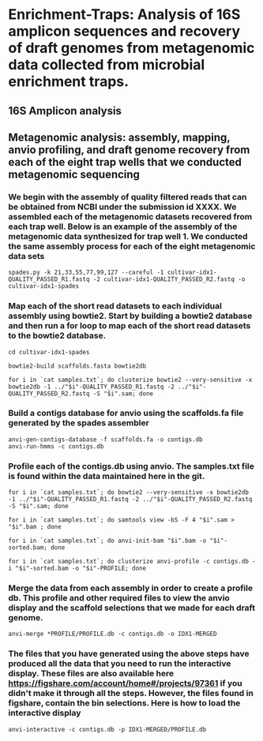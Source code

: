 # Enrichment-Traps: Analysis of 16S amplicon sequences and recovery of draft genomes from metagenomic data collected from microbial enrichment traps. 

## 16S Amplicon analysis




## Metagenomic analysis: assembly, mapping, anvio profiling, and draft genome recovery from each of the eight trap wells that we conducted metagenomic sequencing

### We begin with the assembly of quality filtered reads that can be obtained from NCBI under the submission id XXXX.  We assembled each of the metagenomic datasets recovered from each trap well. Below is an example of the assembly of the metagenomic data synthesized for trap well 1. We conducted the same assembly process for each of the eight metagenomic data sets  

    spades.py -k 21,33,55,77,99,127 --careful -1 cultivar-idx1-QUALITY_PASSED_R1.fastq -2 cultivar-idx1-QUALITY_PASSED_R2.fastq -o cultivar-idx1-spades

### Map each of the short read datasets to each individual assembly using bowtie2. Start by building a bowtie2 database and then run a for loop to map each of the short read datasets to the bowtie2 database.

    cd cultivar-idx1-spades
    
    bowtie2-build scaffolds.fasta bowtie2db
    
    for i in `cat samples.txt`; do clusterize bowtie2 --very-sensitive -x bowtie2db -1 ../"$i"-QUALITY_PASSED_R1.fastq -2 ../"$i"-QUALITY_PASSED_R2.fastq -S "$i".sam; done
    
### Build a contigs database for anvio using the scaffolds.fa file generated by the spades assembler

    anvi-gen-contigs-database -f scaffolds.fa -o contigs.db
    anvi-run-hmms -c contigs.db
    
### Profile each of the contigs.db using anvio. The samples.txt file is found within the data maintained here in the git.

    for i in `cat samples.txt`; do bowtie2 --very-sensitive -x bowtie2db -1 ../"$i"-QUALITY_PASSED_R1.fastq -2 ../"$i"-QUALITY_PASSED_R2.fastq -S "$i".sam; done
    
    for i in `cat samples.txt`; do samtools view -bS -F 4 "$i".sam > "$i".bam ; done
    
    for i in `cat samples.txt`; do anvi-init-bam "$i".bam -o "$i"-sorted.bam; done
    
    for i in `cat samples.txt`; do clusterize anvi-profile -c contigs.db -i "$i"-sorted.bam -o "$i"-PROFILE; done
    
### Merge the data from each assembly in order to create a profile db.  This profile and other required files to view the anvio display and the scaffold selections that we made for each draft genome. 

    anvi-merge *PROFILE/PROFILE.db -c contigs.db -o IDX1-MERGED 

### The files that you have generated using the above steps have produced all the data that you need to run the interactive display. These files are also available here https://figshare.com/account/home#/projects/97361 if you didn't make it through all the steps. However, the files found in figshare, contain the bin selections. Here is how to load the interactive display

    anvi-interactive -c contigs.db -p IDX1-MERGED/PROFILE.db

